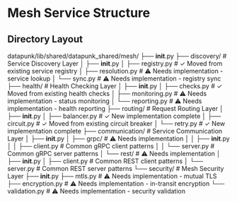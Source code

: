 # Mesh Service Structure

## Directory Layout
datapunk/lib/shared/datapunk_shared/mesh/
├── __init__.py
├── discovery/                  # Service Discovery Layer
│   ├── __init__.py
│   ├── registry.py            # ✓ Moved from existing service registry
│   ├── resolution.py          # ⚠️ Needs implementation - service lookup
│   └── sync.py               # ⚠️ Needs implementation - registry sync
├── health/                    # Health Checking Layer
│   ├── __init__.py
│   ├── checks.py             # ✓ Moved from existing health checks
│   ├── monitoring.py         # ⚠️ Needs implementation - status monitoring
│   └── reporting.py          # ⚠️ Needs implementation - health reporting
├── routing/                   # Request Routing Layer
│   ├── __init__.py
│   ├── balancer.py           # ✓ New implementation complete
│   ├── circuit.py            # ✓ Moved from existing circuit breaker
│   └── retry.py              # ✓ New implementation complete
├── communication/            # Service Communication Layer
│   ├── __init__.py
│   ├── grpc/                # ⚠️ Needs implementation
│   │   ├── __init__.py
│   │   ├── client.py       # Common gRPC client patterns
│   │   └── server.py       # Common gRPC server patterns
│   └── rest/               # ⚠️ Needs implementation
│       ├── __init__.py
│       ├── client.py       # Common REST client patterns
│       └── server.py       # Common REST server patterns
└── security/               # Mesh Security Layer
    ├── __init__.py
    ├── mtls.py            # ⚠️ Needs implementation - mutual TLS
    ├── encryption.py      # ⚠️ Needs implementation - in-transit encryption
    └── validation.py      # ⚠️ Needs implementation - security validation
